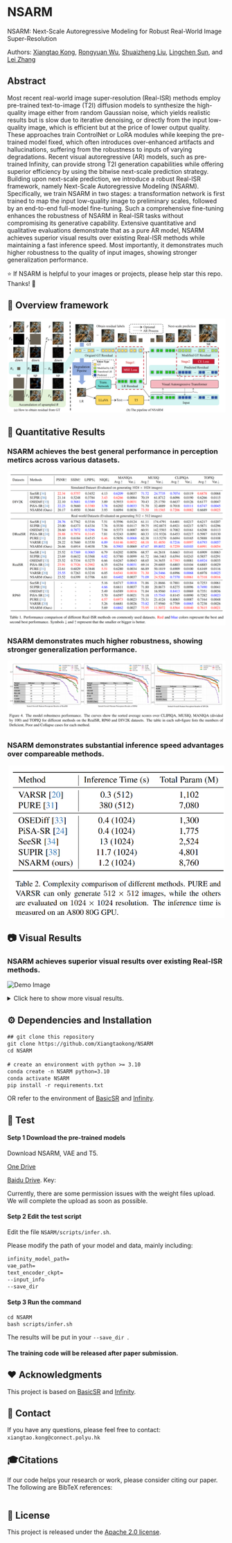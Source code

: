 # NSARM
NSARM: Next-Scale Autoregressive Modeling for Robust Real-World Image Super-Resolution

Authors: [Xiangtao Kong](https://scholar.google.com/citations?hl=en&user=lueNzSgAAAAJ), [Rongyuan Wu](https://scholar.google.com/citations?user=A-U8zE8AAAAJ&hl=en&oi=ao), [Shuaizheng Liu](https://scholar.google.com/citations?hl=en&user=ZCDjTn8AAAAJ), [Lingchen Sun](https://scholar.google.com/citations?hl=en&user=wzdCc-QAAAAJ), and [Lei Zhang](https://scholar.google.com/citations?user=tAK5l1IAAAAJ&hl=en&oi=ao)


## Abstract
Most recent real-world image super-resolution (Real-ISR) methods employ pre-trained text-to-image (T2I) diffusion models to synthesize the high-quality image either from random Gaussian noise, which yields realistic results but is slow due to iterative denoising, or directly from the input low-quality image, which is efficient but at the price of lower output quality. These approaches train ControlNet or LoRA modules while keeping the pre-trained model fixed, which often introduces over-enhanced artifacts and hallucinations, suffering from the robustness to inputs of varying degradations. Recent visual autoregressive (AR) models, such as pre-trained Infinity, can provide strong T2I generation capabilities while offering superior efficiency by using the bitwise next-scale prediction strategy. Building upon next-scale prediction, we introduce a robust Real-ISR framework, namely Next-Scale Autoregressive Modeling (NSARM). Specifically, we train NSARM in two stages: a transformation network is first trained to map the input low-quality image to preliminary scales, followed by an end-to-end full-model fine-tuning. Such a comprehensive fine-tuning enhances the robustness of NSARM in Real-ISR tasks without compromising its generative capability. Extensive quantitative and qualitative evaluations demonstrate that as a pure AR model, NSARM achieves superior visual results over existing Real-ISR methods while maintaining a fast inference speed. Most importantly, it demonstrates much higher robustness to the quality of input images, showing stronger generalization performance.

:star: If NSARM is helpful to your images or projects, please help star this repo. Thanks! :hugs:


## 🔎 Overview framework

![Demo Image](https://github.com/Xiangtaokong/NSARM/blob/main/readme_img/NSARM_Overview.png)

## 📌 Quantitative Results

### NSARM achieves the best general performance in perception metircs across various datasets.

![Demo Image](https://github.com/Xiangtaokong/NSARM/blob/main/readme_img/main_results.png)

### NSARM demonstrates much higher robustness, showing stronger generalization performance.

![Demo Image](https://github.com/Xiangtaokong/NSARM/blob/main/readme_img/robot.png)

### NSARM demonstrates substantial inference speed advantages over compareable methods.


<div align="center">
  <img src="https://github.com/Xiangtaokong/NSARM/blob/main/readme_img/time.png" alt="Demo Image" width="500">
</div>

## 📷 Visual Results

### NSARM achieves superior visual results over existing Real-ISR methods.

![Demo Image](https://github.com/Xiangtaokong/NSARM/blob/main/readme_img/visual_01.png)

<details>
  <summary>Click here to show more visual results.</summary>
  
![Demo Image](https://github.com/Xiangtaokong/NSARM/blob/main/readme_img/morevisual1_01.png)
![Demo Image](https://github.com/Xiangtaokong/NSARM/blob/main/readme_img/morevisual2_01.png)
![Demo Image](https://github.com/Xiangtaokong/NSARM/blob/main/readme_img/morevisual3_01.png)
![Demo Image](https://github.com/Xiangtaokong/NSARM/blob/main/readme_img/morevisual4_01.png)

</details>


## ⚙️ Dependencies and Installation
```
## git clone this repository
git clone https://github.com/Xiangtaokong/NSARM
cd NSARM

# create an environment with python >= 3.10
conda create -n NSARM python=3.10
conda activate NSARM
pip install -r requirements.txt 
```
OR refer to the environment of [BasicSR](https://github.com/XPixelGroup/BasicSR) and [Infinity](https://github.com/FoundationVision/Infinity).

## 🚀 Test

#### Setp 1 Download the pre-trained models

Download NSARM, VAE and T5.

[One Drive]()

[Baidu Drive]().    Key: 

Currently, there are some permission issues with the weight files upload. We will complete the upload as soon as possible.

#### Setp 2 Edit the test script

Edit the file `NSARM/scripts/infer.sh`. 

Please modify the path of your model and data, mainly including:
```
infinity_model_path=
vae_path=
text_encoder_ckpt=
--input_info 
--save_dir 
```
#### Setp 3 Run the command

```
cd NSARM
bash scripts/infer.sh
```
The results will be put in your `--save_dir `.

#### The training code will be released after paper submission.


## ❤️ Acknowledgments
This project is based on [BasicSR](https://github.com/XPixelGroup/BasicSR) and  [Infinity](https://github.com/FoundationVision/Infinity).

## 📧 Contact
If you have any questions, please feel free to contact: `xiangtao.kong@connect.polyu.hk`

## 🎓Citations
If our code helps your research or work, please consider citing our paper.
The following are BibTeX references:

```

```

## 🎫 License
This project is released under the [Apache 2.0 license](LICENSE).

